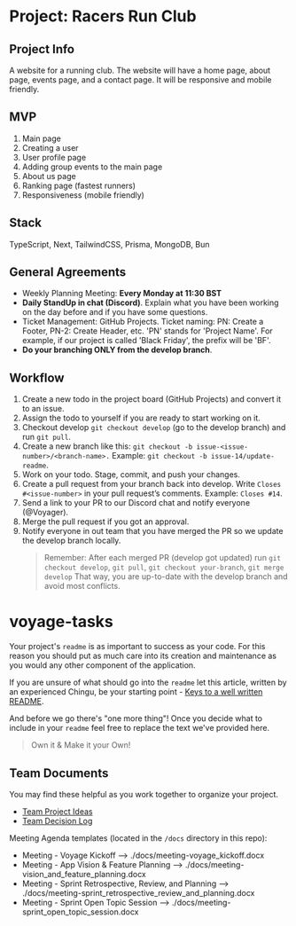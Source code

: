 # Project: Racers Run Club

## Project Info

A website for a running club. The website will have a home page, about page, events page, and a contact page. It will be responsive and mobile friendly.

## MVP

1. Main page
2. Creating a user
3. User profile page
4. Adding group events to the main page
5. About us page
6. Ranking page (fastest runners)
7. Responsiveness (mobile friendly)

## Stack

TypeScript, Next, TailwindCSS, Prisma, MongoDB, Bun

## General Agreements

- Weekly Planning Meeting: **Every Monday at 11:30 BST**
- **Daily StandUp in chat (Discord)**. Explain what you have been working on the day before and if you have some questions.
- Ticket Management: GitHub Projects. Ticket naming: PN: Create a Footer, PN-2: Create Header, etc. 'PN' stands for 'Project Name'. For example, if our project is called 'Black Friday', the prefix will be 'BF'.
- **Do your branching ONLY from the develop branch**.

## Workflow

1. Create a new todo in the project board (GitHub Projects) and convert it to an issue.
2. Assign the todo to yourself if you are ready to start working on it.
3. Checkout develop `git checkout develop` (go to the develop branch) and run `git pull`.
4. Create a new branch like this: `git checkout -b issue-<issue-number>/<branch-name>.` Example: `git checkout -b issue-14/update-readme`.
5. Work on your todo. Stage, commit, and push your changes.
6. Create a pull request from your branch back into develop. Write `Closes #<issue-number>` in your pull request’s comments. Example: `Closes #14`.
7. Send a link to your PR to our Discord chat and notify everyone (@Voyager).
8. Merge the pull request if you got an approval.
9. Notify everyone in out team that you have merged the PR so we update the develop branch locally.
   > Remember: After each merged PR (develop got updated) run `git checkout develop`, `git pull`, `git checkout your-branch`, `git merge develop` That way, you are up-to-date with the develop branch and avoid most conflicts.

# voyage-tasks

Your project's `readme` is as important to success as your code. For
this reason you should put as much care into its creation and maintenance
as you would any other component of the application.

If you are unsure of what should go into the `readme` let this article,
written by an experienced Chingu, be your starting point -
[Keys to a well written README](https://tinyurl.com/yk3wubft).

And before we go there's "one more thing"! Once you decide what to include
in your `readme` feel free to replace the text we've provided here.

> Own it & Make it your Own!

## Team Documents

You may find these helpful as you work together to organize your project.

- [Team Project Ideas](./docs/team_project_ideas.md)
- [Team Decision Log](./docs/team_decision_log.md)

Meeting Agenda templates (located in the `/docs` directory in this repo):

- Meeting - Voyage Kickoff --> ./docs/meeting-voyage_kickoff.docx
- Meeting - App Vision & Feature Planning --> ./docs/meeting-vision_and_feature_planning.docx
- Meeting - Sprint Retrospective, Review, and Planning --> ./docs/meeting-sprint_retrospective_review_and_planning.docx
- Meeting - Sprint Open Topic Session --> ./docs/meeting-sprint_open_topic_session.docx
